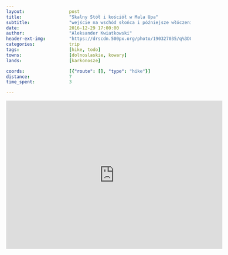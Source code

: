 ```yaml
---
layout:                 post
title:                  "Skalny Stół i kościół w Mala Upa"
subtitle:               "wejście na wschód słońca i późniejsze włóczenie się po okolicy"
date:                   2016-12-29 17:00:00
author:                 "Aleksander Kwiatkowski"
header-ext-img:         "https://drscdn.500px.org/photo/190327035/q%3D80_m%3D2000/f96b1840189f36a1e0162fbf51ee0bb0"
categories:             trip
tags:                   [hike, todo]
towns:                  [dolnoslaskie, kowary]
lands:                  [karkonosze]

coords:                 [{"route": [], "type": "hike"}]
distance:               7
time_spent:             3

---
```


<iframe height='405' width='590' frameborder='0' allowtransparency='true' scrolling='no' src='https://www.strava.com/activities/818477613/embed/f844c26de74daa4efe301d404383efa739dced23'></iframe>
